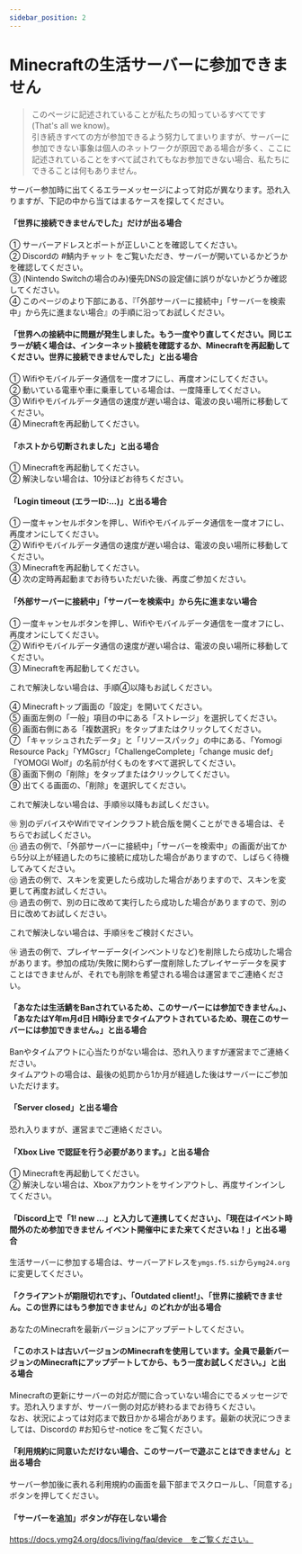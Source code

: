 ```yaml
---
sidebar_position: 2
---
```

# Minecraftの生活サーバーに参加できません

> このページに記述されていることが私たちの知っているすべてです (That's all we know)。  
> 引き続きすべての方が参加できるよう努力してまいりますが、サーバーに参加できない事象は個人のネットワークが原因である場合が多く、ここに記述されていることをすべて試されてもなお参加できない場合、私たちにできることは何もありません。

サーバー参加時に出てくるエラーメッセージによって対応が異なります。恐れ入りますが、下記の中から当てはまるケースを探してください。

#### 「世界に接続できませんでした」だけが出る場合

① サーバーアドレスとポートが正しいことを確認してください。  
② Discordの #鯖内チャット をご覧いただき、サーバーが開いているかどうかを確認してください。  
③ (Nintendo Switchの場合のみ)優先DNSの設定値に誤りがないかどうか確認してください。  
④ このページのより下部にある、『「外部サーバーに接続中」「サーバーを検索中」から先に進まない場合』の手順に沿ってお試しください。  

#### 「世界への接続中に問題が発生しました。もう一度やり直してください。同じエラーが続く場合は、インターネット接続を確認するか、Minecraftを再起動してください。世界に接続できませんでした」と出る場合

① Wifiやモバイルデータ通信を一度オフにし、再度オンにしてください。  
② 動いている電車や車に乗車している場合は、一度降車してください。  
③ Wifiやモバイルデータ通信の速度が遅い場合は、電波の良い場所に移動してください。  
④ Minecraftを再起動してください。

#### 「ホストから切断されました」と出る場合

① Minecraftを再起動してください。  
② 解決しない場合は、10分ほどお待ちください。  

#### 「Login timeout (エラーID:...)」と出る場合

① 一度キャンセルボタンを押し、Wifiやモバイルデータ通信を一度オフにし、再度オンにしてください。  
② Wifiやモバイルデータ通信の速度が遅い場合は、電波の良い場所に移動してください。  
③ Minecraftを再起動してください。  
④ 次の定時再起動までお待ちいただいた後、再度ご参加ください。

#### 「外部サーバーに接続中」「サーバーを検索中」から先に進まない場合

① 一度キャンセルボタンを押し、Wifiやモバイルデータ通信を一度オフにし、再度オンにしてください。  
② Wifiやモバイルデータ通信の速度が遅い場合は、電波の良い場所に移動してください。  
③ Minecraftを再起動してください。

これで解決しない場合は、手順④以降もお試しください。

④ Minecraftトップ画面の「設定」を開いてください。  
⑤ 画面左側の「一般」項目の中にある「ストレージ」を選択してください。  
⑥ 画面右側にある「複数選択」をタップまたはクリックしてください。  
⑦ 「キャッシュされたデータ」と「リソースパック」の中にある、「Yomogi Resource Pack」「YMGscr」「ChallengeComplete」「change music def」「YOMOGI Wolf」の名前が付くものをすべて選択してください。  
⑧ 画面下側の「削除」をタップまたはクリックしてください。  
⑨ 出てくる画面の、「削除」を選択してください。

これで解決しない場合は、手順⑩以降もお試しください。

⑩ 別のデバイスやWifiでマインクラフト統合版を開くことができる場合は、そちらでお試しください。  
⑪ 過去の例で、「外部サーバーに接続中」「サーバーを検索中」の画面が出てから5分以上が経過したのちに接続に成功した場合がありますので、しばらく待機してみてください。  
⑫ 過去の例で、スキンを変更したら成功した場合がありますので、スキンを変更して再度お試しください。  
⑬ 過去の例で、別の日に改めて実行したら成功した場合がありますので、別の日に改めてお試しください。

これで解決しない場合は、手順⑭をご検討ください。

⑭ 過去の例で、プレイヤーデータ(インベントリなど)を削除したら成功した場合があります。参加の成功/失敗に関わらず一度削除したプレイヤーデータを戻すことはできませんが、それでも削除を希望される場合は運営までご連絡ください。

#### 「あなたは生活鯖をBanされているため、このサーバーには参加できません。」、「あなたはY年m月d日 H時i分までタイムアウトされているため、現在このサーバーには参加できません。」と出る場合

Banやタイムアウトに心当たりがない場合は、恐れ入りますが運営までご連絡ください。  
タイムアウトの場合は、最後の処罰から1か月が経過した後はサーバーにご参加いただけます。  

#### 「Server closed」と出る場合

恐れ入りますが、運営までご連絡ください。

#### 「Xbox Live で認証を行う必要があります。」と出る場合

① Minecraftを再起動してください。  
② 解決しない場合は、Xboxアカウントをサインアウトし、再度サインインしてください。

#### 「Discord上で「1! new ...」と入力して連携してください」、「現在はイベント時間外のため参加できません イベント開催中にまた来てくださいね！」と出る場合

生活サーバーに参加する場合は、サーバーアドレスを`ymgs.f5.si`から`ymg24.org`に変更してください。

#### 「クライアントが期限切れです」、「Outdated client!」、「世界に接続できません。この世界にはもう参加できません」のどれかが出る場合

あなたのMinecraftを最新バージョンにアップデートしてください。

#### 「このホストは古いバージョンのMinecraftを使用しています。全員で最新バージョンのMinecraftにアップデートしてから、もう一度お試しください。」と出る場合

Minecraftの更新にサーバーの対応が間に合っていない場合にでるメッセージです。恐れ入りますが、サーバー側の対応が終わるまでお待ちください。  
なお、状況によっては対応まで数日かかる場合があります。最新の状況につきましては、Discordの #お知らせ-notice をご覧ください。

#### 「利用規約に同意いただけない場合、このサーバーで遊ぶことはできません」と出る場合

サーバー参加後に表れる利用規約の画面を最下部までスクロールし、「同意する」ボタンを押してください。

#### 「サーバーを追加」ボタンが存在しない場合

https://docs.ymg24.org/docs/living/faq/device　をご覧ください。